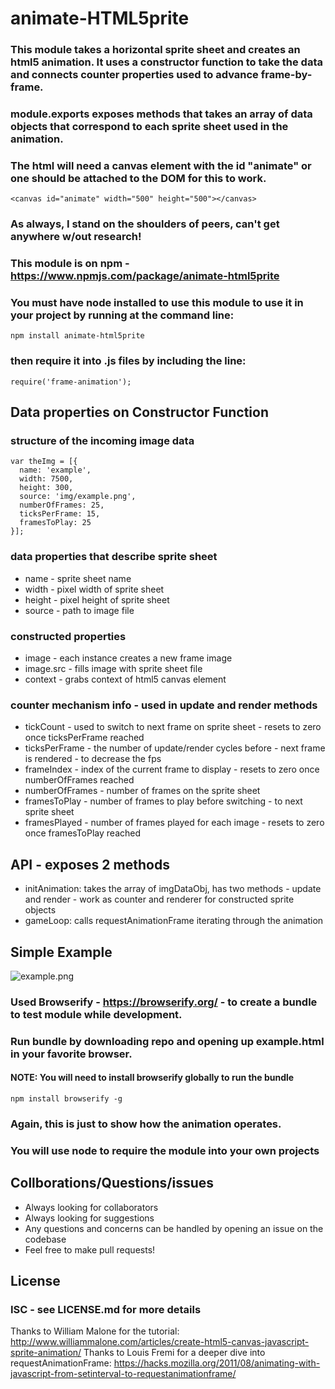 #  animate-HTML5prite

### This module takes a horizontal sprite sheet and creates an html5 animation. It uses a constructor function to take the data and connects counter properties used to advance frame-by-frame.
### module.exports exposes methods that takes an array of data objects that correspond to each sprite sheet used in the animation.
### The html will need a canvas element with the id "animate" or one should be attached to the DOM for this to work.
```
<canvas id="animate" width="500" height="500"></canvas>
```

### As always, I stand on the shoulders of peers, can't get anywhere w/out research!

### This module is on npm - https://www.npmjs.com/package/animate-html5prite
### You must have node installed to use this module to use it in your project by running at the command line:
```
npm install animate-html5prite
```
### then require it into .js files by including the line:
```
require('frame-animation');
```

## Data properties on Constructor Function
### structure of the incoming image data
```
var theImg = [{
  name: 'example',
  width: 7500,
  height: 300,
  source: 'img/example.png',
  numberOfFrames: 25,
  ticksPerFrame: 15,
  framesToPlay: 25
}];
```

### data properties that describe sprite sheet
- name    - sprite sheet name
- width   - pixel width of sprite sheet
- height  - pixel height of sprite sheet
- source  - path to image file

### constructed properties
- image     - each instance creates a new frame image
- image.src - fills image with sprite sheet file
- context   - grabs context of html5 canvas element

### counter mechanism info - used in update and render methods
- tickCount       - used to switch to next frame on sprite sheet
                  - resets to zero once ticksPerFrame reached
- ticksPerFrame   - the number of update/render cycles before
                  - next frame is rendered - to decrease the fps
- frameIndex      - index of the current frame to display
                  - resets to zero once numberOfFrames reached
- numberOfFrames  - number of frames on the sprite sheet
- framesToPlay    - number of frames to play before switching
                  - to next sprite sheet
- framesPlayed    - number of frames played for each image
                  - resets to zero once framesToPlay reached

## API - exposes 2 methods
- initAnimation: takes the array of imgDataObj, has two methods - update and render - work as counter and renderer for constructed sprite objects
- gameLoop: calls requestAnimationFrame iterating through the animation

## Simple Example

![example.png](/example/img/example.png?raw=true "example spritesheet")

### Used Browserify - https://browserify.org/ - to create a bundle to test module while development.
### Run bundle by downloading repo and opening up example.html in your favorite browser.
#### NOTE: You will need to install browserify globally to run the bundle
```
npm install browserify -g
```
###    Again, this is just to show how the animation operates.
###    You will use node to require the module into your own projects

## Collborations/Questions/issues
  - Always looking for collaborators
  - Always looking for suggestions
  - Any questions and concerns can be handled by opening an issue on the codebase
  - Feel free to make pull requests!
  
## License

### ISC - see LICENSE.md for more details

  Thanks to William Malone for the tutorial:
  http://www.williammalone.com/articles/create-html5-canvas-javascript-sprite-animation/
  Thanks to Louis Fremi for a deeper dive into requestAnimationFrame:
  https://hacks.mozilla.org/2011/08/animating-with-javascript-from-setinterval-to-requestanimationframe/
